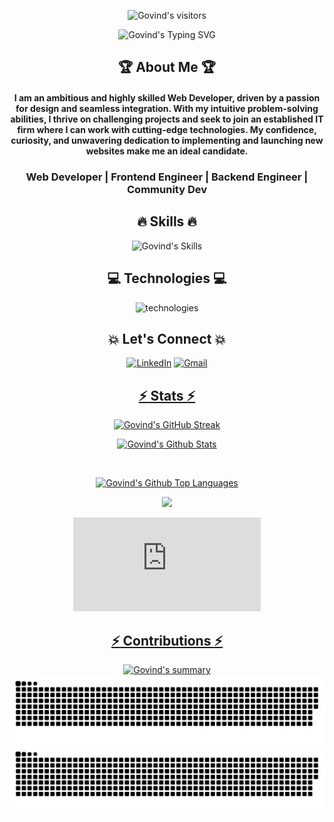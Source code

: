[githubusername]: meetgovindbajaj
[typing svg]: https://readme-typing-svg.demolab.com?font=Raleway&weight=500&size=30&duration=4000&pause=&color=F7D300&center=true&vCenter=true&width=435&height=100&lines=Hi+There!+%F0%9F%91%8B;I'm+Govind+Bajaj
[visitors]: https://visitor-badge.laobi.icu/badge?page_id=meetgovindbajaj.meetgovindbajaj&left_color=black&right_color=yellow&left_text=Visitors%20😎&format=true
[summary]: https://github-profile-summary-cards.vercel.app/api/cards/profile-details?username=meetgovindbajaj&theme=transparent
[lang]: https://github-readme-stats.vercel.app/api/top-langs/?username=meetgovindbajaj&layout=compact&theme=vision-friendly-dark&hide_border=true&border_radius=10
[trophy]: https://github-profile-trophy.vercel.app/?username=meetgovindbajaj&theme=transparent
[streak]: https://streak-stats.demolab.com?user=meetgovindbajaj&theme=transparent&border_radius=10&date_format=M%20j%5B%2C%20Y%5D&card_width=500
[activity]: https://activity-graph.herokuapp.com/graph?username=meetgovindbajaj&theme=transparent&radius=10&hide_border=true&area=true
[skills]: https://skillicons.dev/icons?i=react,redux,express,nodejs,mongodb,firebase,js,jest,html,css,materialui,bootstrap,tailwind,py,php,java,selenium,md&perline=9
[technologies]: https://skillicons.dev/icons?i=vscode,heroku,netlify,vercel,vite,bash,eclipse,stackoverflow,powershell,github,discord,linkedin,instagram,twitter&perline=7

<div align="center">

![Govind's visitors][visitors]

![Govind's Typing SVG][typing svg]


## :trophy: About Me :trophy:

#### I am an ambitious and highly skilled Web Developer, driven by a passion for design and seamless integration. With my intuitive problem-solving abilities, I thrive on challenging projects and seek to join an established IT firm where I can work with cutting-edge technologies. My confidence, curiosity, and unwavering dedication to implementing and launching new websites make me an ideal candidate.

### Web Developer | Frontend Engineer | Backend Engineer | Community Dev


## :fire: Skills :fire:

![Govind's Skills][skills]


## :computer: Technologies :computer:

![technologies][technologies]


## :boom: Let's Connect :boom:

<a  href="https://www.linkedin.com/in/meetgovindbajaj/" target="_blank"><img alt="LinkedIn" src="https://img.shields.io/badge/linkedin%20-%230077B5.svg?&style=for-the-badge&logo=linkedin&logoColor=white" /></a>
<a href="mailto:meetgovindbajaj+github@gmail.com"><img  alt="Gmail" src="https://img.shields.io/badge/Gmail-D14836?style=for-the-badge&logo=gmail&logoColor=white" />


## :zap: Stats :zap:

![Govind's GitHub Streak][streak]

<!-- stats -->
![Govind's Github Stats](https://github-readme-stats.vercel.app/api?username=meetgovindbajaj&show_icons=true&theme=transparent&border_radius=10&include_all_commits=true&rank_icon=github&hide=prs)

<br/>

![Govind's Github Top Languages](https://github-readme-stats.vercel.app/api/top-langs/?username=meetgovindbajaj&layout=pie&theme=transparent&border_radius=10&size_weight=0.5&count_weight=0.5)


<img src="https://github-readme-stats.vercel.app/api/wakatime?username=@meetgovindbajaj&theme=transparent" /> 

<figure><embed src="https://wakatime.com/share/@meetgovindbajaj/d34bff44-1c8f-4bb8-8df4-9e2ea5f51dd9.svg"></embed></figure>

## :zap: Contributions :zap:

![Govind's summary][summary]
![Govind's snake](https://github.com/meetgovindbajaj/meetgovindbajaj/blob/output/github-contribution-grid-snake.svg#gh-light-mode-only)
![Govind's snake](https://github.com/meetgovindbajaj/meetgovindbajaj/blob/output/github-contribution-grid-snake-dark.svg#gh-dark-mode-only)

<!-- ## :zap: Achievements :zap:

![Govind's trophy][trophy]
-->
</div>
